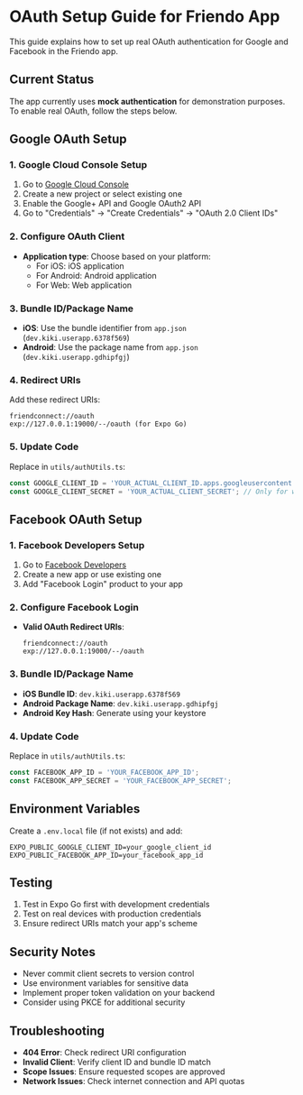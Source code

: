 # OAuth Setup Guide for Friendo App

This guide explains how to set up real OAuth authentication for Google and Facebook in the Friendo app.

## Current Status
The app currently uses **mock authentication** for demonstration purposes. To enable real OAuth, follow the steps below.

## Google OAuth Setup

### 1. Google Cloud Console Setup
1. Go to [Google Cloud Console](https://console.cloud.google.com/)
2. Create a new project or select existing one
3. Enable the Google+ API and Google OAuth2 API
4. Go to "Credentials" → "Create Credentials" → "OAuth 2.0 Client IDs"

### 2. Configure OAuth Client
- **Application type**: Choose based on your platform:
  - For iOS: iOS application
  - For Android: Android application
  - For Web: Web application

### 3. Bundle ID/Package Name
- **iOS**: Use the bundle identifier from `app.json` (`dev.kiki.userapp.6378f569`)
- **Android**: Use the package name from `app.json` (`dev.kiki.userapp.gdhipfgj`)

### 4. Redirect URIs
Add these redirect URIs:
```
friendconnect://oauth
exp://127.0.0.1:19000/--/oauth (for Expo Go)
```

### 5. Update Code
Replace in `utils/authUtils.ts`:
```typescript
const GOOGLE_CLIENT_ID = 'YOUR_ACTUAL_CLIENT_ID.apps.googleusercontent.com';
const GOOGLE_CLIENT_SECRET = 'YOUR_ACTUAL_CLIENT_SECRET'; // Only for web
```

## Facebook OAuth Setup

### 1. Facebook Developers Setup
1. Go to [Facebook Developers](https://developers.facebook.com/)
2. Create a new app or use existing one
3. Add "Facebook Login" product to your app

### 2. Configure Facebook Login
- **Valid OAuth Redirect URIs**: 
  ```
  friendconnect://oauth
  exp://127.0.0.1:19000/--/oauth
  ```

### 3. Bundle ID/Package Name
- **iOS Bundle ID**: `dev.kiki.userapp.6378f569`
- **Android Package Name**: `dev.kiki.userapp.gdhipfgj`
- **Android Key Hash**: Generate using your keystore

### 4. Update Code
Replace in `utils/authUtils.ts`:
```typescript
const FACEBOOK_APP_ID = 'YOUR_FACEBOOK_APP_ID';
const FACEBOOK_APP_SECRET = 'YOUR_FACEBOOK_APP_SECRET';
```

## Environment Variables
Create a `.env.local` file (if not exists) and add:
```
EXPO_PUBLIC_GOOGLE_CLIENT_ID=your_google_client_id
EXPO_PUBLIC_FACEBOOK_APP_ID=your_facebook_app_id
```

## Testing
1. Test in Expo Go first with development credentials
2. Test on real devices with production credentials
3. Ensure redirect URIs match your app's scheme

## Security Notes
- Never commit client secrets to version control
- Use environment variables for sensitive data
- Implement proper token validation on your backend
- Consider using PKCE for additional security

## Troubleshooting
- **404 Error**: Check redirect URI configuration
- **Invalid Client**: Verify client ID and bundle ID match
- **Scope Issues**: Ensure requested scopes are approved
- **Network Issues**: Check internet connection and API quotas